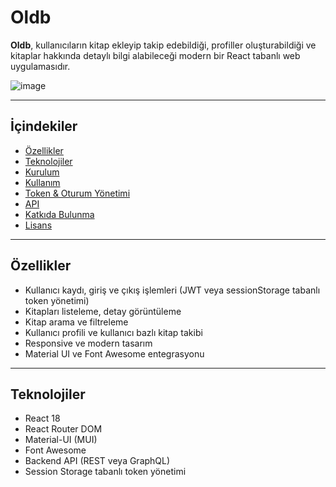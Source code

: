 # Oldb

**Oldb**, kullanıcıların kitap ekleyip takip edebildiği, profiller oluşturabildiği ve kitaplar hakkında detaylı bilgi alabileceği modern bir React tabanlı web uygulamasıdır.

![image](https://github.com/user-attachments/assets/d2a28a74-3c3f-4184-a3e7-949892c2e323)

---

## İçindekiler

- [Özellikler](#özellikler)
- [Teknolojiler](#teknolojiler)
- [Kurulum](#kurulum)
- [Kullanım](#kullanım)
- [Token & Oturum Yönetimi](#token--oturum-yönetimi)
- [API](#api)
- [Katkıda Bulunma](#katkıda-bulunma)
- [Lisans](#lisans)

---

## Özellikler

- Kullanıcı kaydı, giriş ve çıkış işlemleri (JWT veya sessionStorage tabanlı token yönetimi)
- Kitapları listeleme, detay görüntüleme
- Kitap arama ve filtreleme
- Kullanıcı profili ve kullanıcı bazlı kitap takibi
- Responsive ve modern tasarım
- Material UI ve Font Awesome entegrasyonu

---

## Teknolojiler

- React 18
- React Router DOM
- Material-UI (MUI)
- Font Awesome
- Backend API (REST veya GraphQL)
- Session Storage tabanlı token yönetimi
